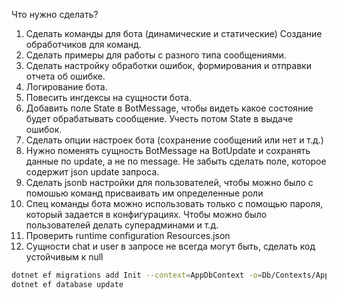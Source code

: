 Что нужно сделать?
1) Сделать команды для бота (динамические и статические) Создание обработчиков для команд.
2) Сделать примеры для работы с разного типа сообщениями.
3) Сделать настройку обработки ошибок, формирования и отправки отчета об ошибке.
4) Логирование бота.
5) Повесить ингдексы на сущности бота.
6) Добавить поле State в BotMessage, чтобы видеть какое состояние будет обрабатывать сообщение. Учесть потом State в выдаче ошибок.
7) Сделать опции настроек бота (сохранение сообщений или нет и т.д.)
8) Нужно поменять сущность BotMessage на BotUpdate и сохранять данные по update, а не по message. Не забыть сделать поле, которое содержит json update запроса.
9) Сделать jsonb настройки для пользователей, чтобы можно было с помошью команд присваивать им определенные роли
10) Спец команды бота можно использовать только с помощью пароля, который задается в конфигурациях. Чтобы можно было пользователей делать суперадминами и т.д.
11) Проверить runtime configuration Resources.json
12) Сущности chat и user в запросе не всегда могут быть, сделать код устойчивым к null



```bash
dotnet ef migrations add Init --context=AppDbContext -o=Db/Contexts/App/Migrations
dotnet ef database update
```